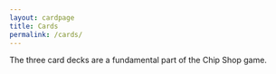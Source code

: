 ```yaml
---
layout: cardpage
title: Cards
permalink: /cards/
---
```


The three card decks are a fundamental part of the Chip Shop game.

